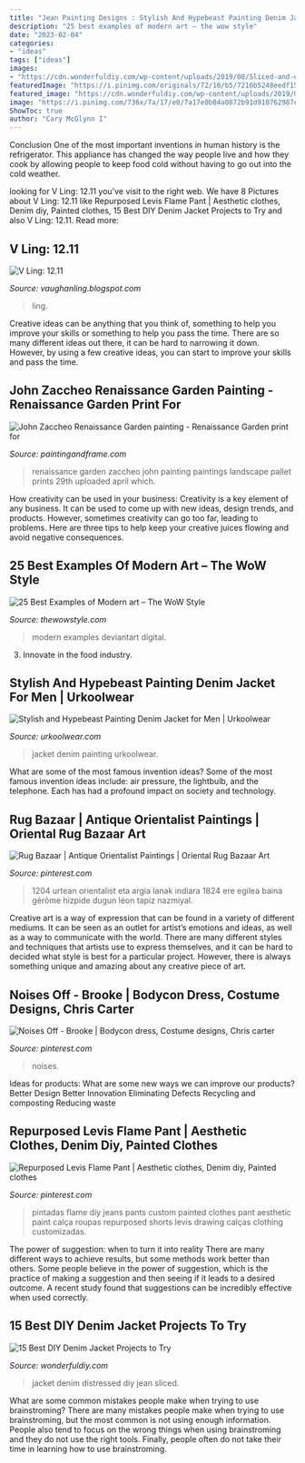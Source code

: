 ```yaml
---
title: "Jean Painting Designs : Stylish And Hypebeast Painting Denim Jacket For Men"
description: "25 best examples of modern art – the wow style"
date: "2023-02-04"
categories:
- "ideas"
tags: ["ideas"]
images:
- "https://cdn.wonderfuldiy.com/wp-content/uploads/2019/08/Sliced-and-distressed-denim-jacket.jpg"
featuredImage: "https://i.pinimg.com/originals/72/16/b5/7216b5248eedf150b9c892bd9495d9fc.jpg"
featured_image: "https://cdn.wonderfuldiy.com/wp-content/uploads/2019/08/Sliced-and-distressed-denim-jacket.jpg"
image: "https://i.pinimg.com/736x/7a/17/e0/7a17e0b04a0872b91d910762987ec244.jpg"
ShowToc: true
author: "Cary McGlynn I"
---
```



Conclusion
One of the most important inventions in human history is the refrigerator. This appliance has changed the way people live and how they cook by allowing people to keep food cold without having to go out into the cold weather.

	

		
looking for V Ling: 12.11 you've visit to the right web. We have 8 Pictures about V Ling: 12.11 like Repurposed Levis Flame Pant | Aesthetic clothes, Denim diy, Painted clothes, 15 Best DIY Denim Jacket Projects to Try and also V Ling: 12.11. Read more:
		
    
## V Ling: 12.11

<img loading=lazy src="https://2.bp.blogspot.com/-Xr4xCfFUTxA/Tu6N4jnzhtI/AAAAAAAAEi8/V4M8wbh6OtU/s1600/tony.jpg" onerror="this.onerror=null;this.src='https://tse3.mm.bing.net/th?id=OIP.PnqENJGlXYIjKBukdbEK2QHaN5&amp;pid=15.1';" alt="V Ling: 12.11">

_Source: vaughanling.blogspot.com_

>ling. 

	

Creative ideas can be anything that you think of, something to help you improve your skills or something to help you pass the time. There are so many different ideas out there, it can be hard to narrowing it down. However, by using a few creative ideas, you can start to improve your skills and pass the time.

    
## John Zaccheo Renaissance Garden Painting - Renaissance Garden Print For

<img loading=lazy src="https://paintingandframe.com/uploadpic/john_zaccheo/big/renaissance_garden.jpg" onerror="this.onerror=null;this.src='https://tse2.mm.bing.net/th?id=OIP.qQX--XtVVuYB-5naHE8utgHaF0&amp;pid=15.1';" alt="John Zaccheo Renaissance Garden painting - Renaissance Garden print for">

_Source: paintingandframe.com_

>renaissance garden zaccheo john painting paintings landscape pallet prints 29th uploaded april which. 

	

How creativity can be used in your business:
Creativity is a key element of any business. It can be used to come up with new ideas, design trends, and products. However, sometimes creativity can go too far, leading to problems. Here are three tips to help keep your creative juices flowing and avoid negative consequences.

    
## 25 Best Examples Of Modern Art – The WoW Style

<img loading=lazy src="http://thewowstyle.com/wp-content/uploads/2015/04/modern_art_picture.jpg" onerror="this.onerror=null;this.src='https://tse3.mm.bing.net/th?id=OIP.vxzZTVaO8MgDMXDeC7D2cAHaEo&amp;pid=15.1';" alt="25 Best Examples of Modern art – The WoW Style">

_Source: thewowstyle.com_

>modern examples deviantart digital. 

	

3. Innovate in the food industry. 

    
## Stylish And Hypebeast Painting Denim Jacket For Men | Urkoolwear

<img loading=lazy src="https://www.urkoolwear.com/media/catalog/product/cache/1/image/9df78eab33525d08d6e5fb8d27136e95/2/0/2019-11-01_145416_1.jpg" onerror="this.onerror=null;this.src='https://tse1.mm.bing.net/th?id=OIP.h6zqVYDCkDL2wzn9X5h4mwHaI4&amp;pid=15.1';" alt="Stylish and Hypebeast Painting Denim Jacket for Men | Urkoolwear">

_Source: urkoolwear.com_

>jacket denim painting urkoolwear. 

	

What are some of the most famous invention ideas?
Some of the most famous invention ideas include: air pressure, the lightbulb, and the telephone. Each has had a profound impact on society and technology.

    
## Rug Bazaar | Antique Orientalist Paintings | Oriental Rug Bazaar Art

<img loading=lazy src="https://i.pinimg.com/736x/56/44/0a/56440a8a89f32431aa70cb37d7f3697c.jpg" onerror="this.onerror=null;this.src='https://tse3.mm.bing.net/th?id=OIP.INFC3cqYeu4V0HQVCZgVpgHaJd&amp;pid=15.1';" alt="Rug Bazaar | Antique Orientalist Paintings | Oriental Rug Bazaar Art">

_Source: pinterest.com_

>1204 urtean orientalist eta argia lanak indiara 1824 ere egilea baina gérôme hizpide dugun léon tapiz nazmiyal. 

	

Creative art is a way of expression that can be found in a variety of different mediums. It can be seen as an outlet for artist’s emotions and ideas, as well as a way to communicate with the world. There are many different styles and techniques that artists use to express themselves, and it can be hard to decided what style is best for a particular project. However, there is always something unique and amazing about any creative piece of art.

    
## Noises Off - Brooke | Bodycon Dress, Costume Designs, Chris Carter

<img loading=lazy src="https://i.pinimg.com/736x/7a/17/e0/7a17e0b04a0872b91d910762987ec244.jpg" onerror="this.onerror=null;this.src='https://tse4.mm.bing.net/th?id=OIP.12eypYHrzdHj1dxPOf2BsQHaE8&amp;pid=15.1';" alt="Noises Off - Brooke | Bodycon dress, Costume designs, Chris carter">

_Source: pinterest.com_

>noises. 

	

Ideas for products: What are some new ways we can improve our products?
Better Design
Better Innovation
Eliminating Defects
Recycling and composting
Reducing waste

    
## Repurposed Levis Flame Pant | Aesthetic Clothes, Denim Diy, Painted Clothes

<img loading=lazy src="https://i.pinimg.com/originals/72/16/b5/7216b5248eedf150b9c892bd9495d9fc.jpg" onerror="this.onerror=null;this.src='https://tse2.mm.bing.net/th?id=OIP.hEGXwsULPWjsczLD_5MkfwHaLH&amp;pid=15.1';" alt="Repurposed Levis Flame Pant | Aesthetic clothes, Denim diy, Painted clothes">

_Source: pinterest.com_

>pintadas flame diy jeans pants custom painted clothes pant aesthetic paint calça roupas repurposed shorts levis drawing calças clothing customizadas. 

	

The power of suggestion: when to turn it into reality
There are many different ways to achieve results, but some methods work better than others. Some people believe in the power of suggestion, which is the practice of making a suggestion and then seeing if it leads to a desired outcome. A recent study found that suggestions can be incredibly effective when used correctly.

    
## 15 Best DIY Denim Jacket Projects To Try

<img loading=lazy src="https://cdn.wonderfuldiy.com/wp-content/uploads/2019/08/Sliced-and-distressed-denim-jacket.jpg" onerror="this.onerror=null;this.src='https://tse2.mm.bing.net/th?id=OIP.HUg_RYmfDS474KCiaq7AIQHaEK&amp;pid=15.1';" alt="15 Best DIY Denim Jacket Projects to Try">

_Source: wonderfuldiy.com_

>jacket denim distressed diy jean sliced. 

	

What are some common mistakes people make when trying to use brainstroming?
There are many mistakes people make when trying to use brainstroming, but the most common is not using enough information. People also tend to focus on the wrong things when using brainstroming and they do not use the right tools. Finally, people often do not take their time in learning how to use brainstroming.

